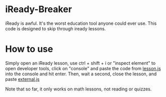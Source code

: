# iReady-Breaker
iReady is awful. It's the worst education tool anyone could ever use. This code is designed to skip through iready lessons.

# How to use
Simply open an iReady lesson, use ctrl + shift + i or "inspect element" to open developer tools, click on "console" and paste the code from [lesson.js](lesson.js) into the console and hit enter. Then, wait a second, close the lesson, and paste [external.js](external.js)

Note that so far, it only works on math lessons, not reading or quizzes.
